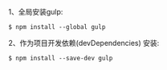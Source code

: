 1、全局安装gulp:

```$ npm install --global gulp```

2、作为项目开发依赖(devDependencies) 安装:

```$ npm install --save-dev gulp```
